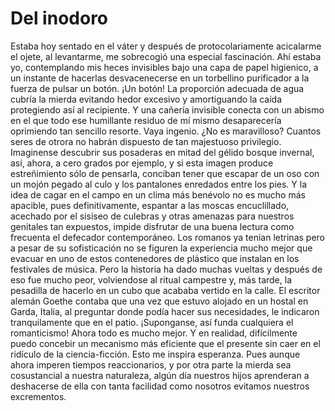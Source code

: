 Del inodoro
===========

Estaba hoy sentado en el váter y después de protocolariamente
acicalarme el ojete, al levantarme, me sobrecogió una especial
fascinación. Ahí estaba yo, contemplando mis heces invisibles bajo una
capa de papel higienico, a un instante de hacerlas desvacenecerse en
un torbellino purificador a la fuerza de pulsar un botón. ¡Un botón!
La proporción adecuada de agua cubría la mierda evitando hedor
excesivo y amortiguando la caída protegiendo así al recipiente. Y una
cañería invisible conecta con un abismo en el que todo ese humillante
residuo de mí mismo desaparecería oprimiendo tan sencillo
resorte. Vaya ingenio. ¿No es maravilloso? Cuantos seres de otrora no
habrán dispuesto de tan majestuoso privilegio. Imaginense descubrir
sus posaderas en mitad del gélido bosque invernal, así, ahora, a cero
grados por ejemplo, y si esta imagen produce estreñimiento sólo de
pensarla, conciban tener que escapar de un oso con un mojón pegado al
culo y los pantalones enredados entre los pies. Y la idea de cagar en
el campo en un clima más benévolo no es mucho más apacible, pues
definitivamente, espantar a las moscas encuclillado, acechado por el
sisiseo de culebras y otras amenazas para nuestros genitales tan
expuestos, impide disfrutar de una buena lectura como frecuenta el
defecador contemporáneo. Los romanos ya tenían letrinas pero a pesar
de su sofisticación no se figuren la experiencia mucho mejor que
evacuar en uno de estos contenedores de plástico que instalan en los
festivales de música. Pero la historia ha dado muchas vueltas y
después de eso fue mucho peor, volviendose al ritual campestre y, más
tarde, la pesadilla de hacerlo en un cubo que acababa vertido en la
calle. El escritor alemán Goethe contaba que una vez que estuvo
alojado en un hostal en Garda, Italia, al preguntar donde podía hacer
sus necesidades, le indicaron tranquilamente que en el
patio. ¡Suponganse, así funda cualquiera el romanticismo! Ahora todo
es mucho mejor. Y en realidad, difícilmente puedo concebir un
mecanismo más eficiente que el presente sin caer en el ridículo de la
ciencia-ficción. Esto me inspira esperanza. Pues aunque ahora imperen
tiempos reaccionarios, y por otra parte la mierda sea cosustancial a
nuestra naturaleza, algún día nuestros hijos aprenderan a deshacerse
de ella con tanta facilidad como nosotros evitamos nuestros
excrementos.
